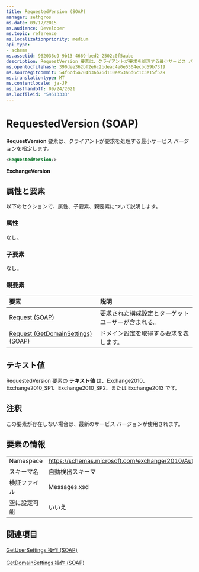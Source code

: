 ```yaml
---
title: RequestedVersion (SOAP)
manager: sethgros
ms.date: 09/17/2015
ms.audience: Developer
ms.topic: reference
ms.localizationpriority: medium
api_type:
- schema
ms.assetid: 962036c9-9b13-4669-bed2-2502c0f5aabe
description: RequestVersion 要素は、クライアントが要求を処理する最小サービス バージョンを指定します。
ms.openlocfilehash: 390dee362bf2e6c2bdeac4e0e5564ecbd59b7319
ms.sourcegitcommit: 54f6cd5a704b36b76d110ee53a6d6c1c3e15f5a9
ms.translationtype: MT
ms.contentlocale: ja-JP
ms.lasthandoff: 09/24/2021
ms.locfileid: "59513333"
---
```

# <a name="requestedversion-soap"></a>RequestedVersion (SOAP)

**RequestVersion** 要素は、クライアントが要求を処理する最小サービス バージョンを指定します。 
  
```XML
<RequestedVersion/>
```

 **ExchangeVersion**
## <a name="attributes-and-elements"></a>属性と要素

以下のセクションで、属性、子要素、親要素について説明します。
  
### <a name="attributes"></a>属性

なし。
  
### <a name="child-elements"></a>子要素

なし。
  
### <a name="parent-elements"></a>親要素

|**要素**|**説明**|
|:-----|:-----|
|[Request (SOAP)](request-soap.md) <br/> |要求された構成設定とターゲット ユーザーが含まれる。  <br/> |
|[Request (GetDomainSettings) (SOAP)](request-getdomainsettingssoap.md) <br/> |ドメイン設定を取得する要求を表します。  <br/> |
   
## <a name="text-value"></a>テキスト値

RequestedVersion 要素の **テキスト値** は、Exchange2010、Exchange2010_SP1、Exchange2010_SP2、または Exchange2013 です。
  
## <a name="remarks"></a>注釈

この要素が存在しない場合は、最新のサービス バージョンが使用されます。
  
## <a name="element-information"></a>要素の情報

|||
|:-----|:-----|
|Namespace  <br/> |https://schemas.microsoft.com/exchange/2010/Autodiscover  <br/> |
|スキーマ名  <br/> |自動検出スキーマ  <br/> |
|検証ファイル  <br/> |Messages.xsd  <br/> |
|空に設定可能  <br/> |いいえ  <br/> |
   
## <a name="see-also"></a>関連項目



[GetUserSettings 操作 (SOAP)](getusersettings-operation-soap.md)
  
[GetDomainSettings 操作 (SOAP)](getdomainsettings-operation-soap.md)

